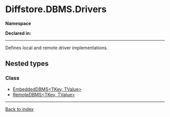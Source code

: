 # Diffstore.DBMS.Drivers

**Namespace**

**Declared in:** [](.md)

------



Defines local and remote driver implementations.


## Nested types

### Class
* [EmbeddedDBMS&lt;TKey, TValue&gt;](Diffstore.DBMS.Drivers.EmbeddedDBMS{TKey,TValue}.md)
* [RemoteDBMS&lt;TKey, TValue&gt;](Diffstore.DBMS.Drivers.RemoteDBMS{TKey,TValue}.md)

------

[Back to index](index.md)
